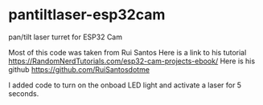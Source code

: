 # pantiltlaser-esp32cam
pan/tilt laser turret for ESP32 Cam

Most of this code was taken from Rui Santos
Here is a link to his tutorial https://RandomNerdTutorials.com/esp32-cam-projects-ebook/
Here is his github https://github.com/RuiSantosdotme

I added code to turn on the onboad LED light and activate a laser for 5 seconds.
